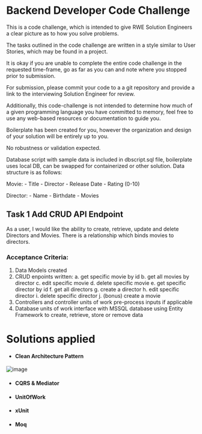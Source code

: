 # Backend Developer Code Challenge

This is a code challenge, which is intended to give RWE Solution Engineers a clear picture as to how you solve problems.

The tasks outlined in the code challenge are written in a style similar to User Stories, which may be found in a project.

It is okay if you are unable to complete the entire code challenge in the requested time-frame, go as far as you can and note where you stopped prior to submission.

For submission, please commit your code to a a git repository and provide a link to the interviewing Solution Engineer for review.

Additionally, this code-challenge is not intended to determine how much of a given programming language you have committed to memory, feel free to use any web-based resources or documentation to guide you.

Boilerplate has been created for you, however the organization and design of your solution will be entirely up to you.

No robustness or validation expected.

Database script with sample data is included in dbscript.sql file, boilerplate uses local DB, can be swapped for containerized or other solution. Data structure is as follows:

Movie:
	- Title
	- Director
	- Release Date
	- Rating (0-10)

Director:
	- Name
	- Birthdate
	- Movies


## Task 1 Add CRUD API Endpoint

As a user, I would like the ability to create, retrieve, update and delete Directors and Movies. There is a relationship which binds movies to directors.

### Acceptance Criteria:

1. Data Models created
2. CRUD enpoints written:
	a. get specific movie by id
	b. get all movies by director
	c. edit specific movie
	d. delete specific movie
	e. get specific director by id
	f. get all directors
	g. create a director
	h. edit specific director
	i. delete specific director
	j. (bonus) create a movie
3. Controllers and controller units of work pre-process inputs if applicable
4. Database units of work interface with MSSQL database using Entity Framework to create, retrieve, store or remove data


# Solutions applied
- #### Clean Architecture Pattern
![image](https://user-images.githubusercontent.com/16662798/226366167-f0d1d636-b7a9-4cb7-b7d5-369b2ef5cee3.png)

- #### CQRS & Mediator
- #### UnitOfWork
- #### xUnit
- ####  Moq 

